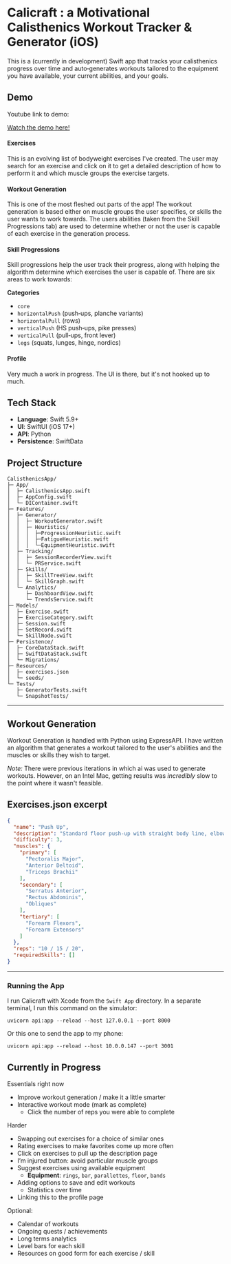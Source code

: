 # Calicraft : a Motivational Calisthenics Workout Tracker & Generator (iOS)

This is a (currently in development) Swift app that tracks your calisthenics progress over time and auto‑generates workouts tailored to the equipment you have available, your current abilities, and your goals. 

## Demo

Youtube link to demo:

[Watch the demo here!](https://youtube.com/shorts/nW54duyomX0)

#### Exercises
This is an evolving list of bodyweight exercises I've created. The user may search for an exercise and click on it to get a detailed description of how to perform it and which muscle groups the exercise targets.
<!-- <video src="readme/exercisesView.mp4" controls autoplay loop muted playsinline width="640"></video> -->


#### Workout Generation
This is one of the most fleshed out parts of the app! The workout generation is based either on muscle groups the user specifies, or skills the user wants to work towards. The users abilities (taken from the Skill Progressions tab) are used to determine whether or not the user is capable of each exercise in the generation process.
<!-- <video src="readme/workoutView.mp4" controls autoplay loop muted playsinline width="640"></video> -->

#### Skill Progressions
Skill progressions help the user track their progress, along with helping the algorithm determine which exercises the user is capable of. There are six areas to work towards:

**Categories**
* `core`
* `horizontalPush` (push‑ups, planche variants)
* `horizontalPull` (rows)
* `verticalPush` (HS push‑ups, pike presses)
* `verticalPull` (pull‑ups, front lever)
* `legs` (squats, lunges, hinge, nordics)

<!-- <video src="readme/Progressions.mp4" controls autoplay loop muted playsinline width="640"></video> -->

#### Profile
Very much a work in progress. The UI is there, but it's not hooked up to much.
<!-- <video src="readme/profile.mp4" controls autoplay loop muted playsinline width="640"></video> -->

## Tech Stack

* **Language**: Swift 5.9+
* **UI**: SwiftUI (iOS 17+)
* **API**: Python
* **Persistence**: SwiftData


## Project Structure

```
CalisthenicsApp/
├─ App/
│  ├─ CalisthenicsApp.swift
│  ├─ AppConfig.swift
│  └─ DIContainer.swift
├─ Features/
│  ├─ Generator/
│  │  ├─ WorkoutGenerator.swift
│  │  ├─ Heuristics/
│  │  │  ├─ProgressionHeuristic.swift
│  │  │  ├─FatigueHeuristic.swift
│  │  │  └─EquipmentHeuristic.swift
│  ├─ Tracking/
│  │  ├─ SessionRecorderView.swift
│  │  └─ PRService.swift
│  ├─ Skills/
│  │  ├─ SkillTreeView.swift
│  │  └─ SkillGraph.swift
│  └─ Analytics/
│     ├─ DashboardView.swift
│     └─ TrendsService.swift
├─ Models/
│  ├─ Exercise.swift
│  ├─ ExerciseCategory.swift
│  ├─ Session.swift
│  ├─ SetRecord.swift
│  └─ SkillNode.swift
├─ Persistence/
│  ├─ CoreDataStack.swift
│  ├─ SwiftDataStack.swift
│  └─ Migrations/
├─ Resources/
│  ├─ exercises.json
│  └─ seeds/
└─ Tests/
   ├─ GeneratorTests.swift
   └─ SnapshotTests/
```

---

## Workout Generation
Workout Generation is handled with Python using ExpressAPI. I have written an algorithm that generates a workout tailored to the user's abilities and the muscles or skills they wish to target.

*Note:* There were previous iterations in which ai was used to generate workouts. However, on an Intel Mac, getting results was *incredibly* slow to the point where it wasn't feasible.

## Exercises.json excerpt
```json
{
  "name": "Push Up",
  "description": "Standard floor push-up with straight body line, elbows ~45° from torso, and full lockout at top.",
  "difficulty": 3,
  "muscles": {
    "primary": [
      "Pectoralis Major",
      "Anterior Deltoid",
      "Triceps Brachii"
    ],
    "secondary": [
      "Serratus Anterior",
      "Rectus Abdominis",
      "Obliques"
    ],
    "tertiary": [
      "Forearm Flexors",
      "Forearm Extensors"
    ]
  },
  "reps": "10 / 15 / 20",
  "requiredSkills": []
}
```

---

### Running the App
I run Calicraft with Xcode from the `Swift App` directory. In a separate terminal, I run this command on the simulator:
```shell
uvicorn api:app --reload --host 127.0.0.1 --port 8000
```
Or this one to send the app to my phone:
```shell
uvicorn api:app --reload --host 10.0.0.147 --port 3001
```

## Currently in Progress

Essentials right now
- Improve workout generation / make it a little smarter
- Interactive workout mode (mark as complete)
  - Click the number of reps you were able to complete

Harder
- Swapping out exercises for a choice of similar ones
- Rating exercises to make favorites come up more often
- Click on exercises to pull up the description page
- I’m injured button: avoid particular muscle groups
- Suggest exercises using available equipment
  - **Equipment**: `rings`, `bar`, `parallettes`, `floor`, `bands`
- Adding options to save and edit workouts
  - Statistics over time
- Linking this to the profile page

Optional:
- Calendar of workouts
- Ongoing quests / achievements
- Long terms analytics
- Level bars for each skill
- Resources on good form for each exercise / skill
